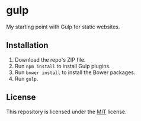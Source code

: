 # gulp
My starting point with Gulp for static websites.

## Installation
1. Download the repo's ZIP file.
2. Run `npm install` to install Gulp plugins.
3. Run `bower install` to install the Bower packages.
4. Run `gulp`.

## License
This repository is licensed under the [MIT](https://opensource.org/licenses/MIT) license.
